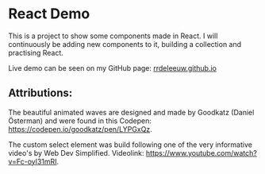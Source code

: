 # React Demo

This is a project to show some components made in React.
I will continuously be adding new components to it, building a collection and practising React.

Live demo can be seen on my GitHub page:
[rrdeleeuw.github.io](https://rrdeleeuw.github.io)



## Attributions:

The beautiful animated waves are designed and made by Goodkatz (Daniel Österman) and were found in this Codepen: https://codepen.io/goodkatz/pen/LYPGxQz.

The custom select element was build following one of the very informative video's by Web Dev Simplified. Videolink: https://www.youtube.com/watch?v=Fc-oyl31mRI.
